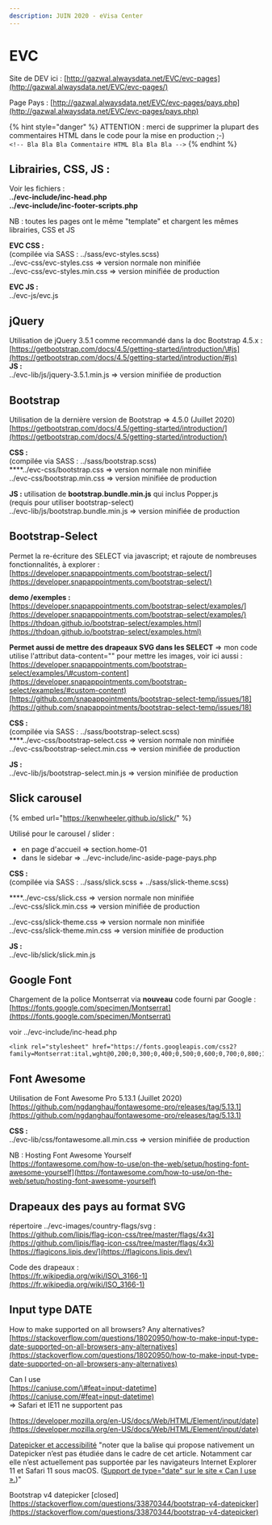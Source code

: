 ```yaml
---
description: JUIN 2020 - eVisa Center
---
```


# EVC

Site de DEV ici : [http://gazwal.alwaysdata.net/EVC/evc-pages](http://gazwal.alwaysdata.net/EVC/evc-pages/)

Page Pays : [http://gazwal.alwaysdata.net/EVC/evc-pages/pays.php](http://gazwal.alwaysdata.net/EVC/evc-pages/pays.php)

{% hint style="danger" %}
ATTENTION : merci de supprimer la plupart des commentaires HTML dans le code pour la mise en production ;-\)  
`<!-- Bla Bla Bla Commentaire HTML Bla Bla Bla -->`
{% endhint %}

## Librairies, CSS, JS :

Voir les fichiers :  
.**./evc-include/inc-head.php  
../evc-include/inc-footer-scripts.php**  
  
NB : toutes les pages ont le même "template" et chargent les mêmes librairies, CSS et JS

**EVC CSS :**  
\(compilée via SASS : ../sass/evc-styles.scss\)  
../evc-css/evc-styles.css =&gt; version normale non minifiée  
../evc-css/evc-styles.min.css =&gt; version minifiée de production

**EVC JS :**  
../evc-js/evc.js

## jQuery

Utilisation de jQuery 3.5.1 comme recommandé dans la doc Bootstrap 4.5.x :  
[https://getbootstrap.com/docs/4.5/getting-started/introduction/\#js](https://getbootstrap.com/docs/4.5/getting-started/introduction/#js)  
**JS :**  
../evc-lib/js/jquery-3.5.1.min.js =&gt; version minifiée de production

## Bootstrap

 Utilisation de la dernière version de Bootstrap =&gt; 4.5.0 \(Juillet 2020\)  
 [https://getbootstrap.com/docs/4.5/getting-started/introduction/](https://getbootstrap.com/docs/4.5/getting-started/introduction/)

**CSS :**  
\(compilée via SASS : ../sass/bootstrap.scss\)  
****../evc-css/bootstrap.css =&gt; version normale non minifiée  
../evc-css/bootstrap.min.css =&gt; version minifiée de production

**JS :** utilisation de **bootstrap.bundle.min.js** qui inclus Popper.js  
\(requis pour utiliser bootstrap-select\)  
../evc-lib/js/bootstrap.bundle.min.js =&gt; version minifiée de production

## Bootstrap-Select

Permet la re-écriture des SELECT via javascript; et rajoute de nombreuses fonctionnalités, à explorer :  
[https://developer.snapappointments.com/bootstrap-select/](https://developer.snapappointments.com/bootstrap-select/)

**demo /exemples :**  
 [https://developer.snapappointments.com/bootstrap-select/examples/](https://developer.snapappointments.com/bootstrap-select/examples/)  
 [https://thdoan.github.io/bootstrap-select/examples.html](https://thdoan.github.io/bootstrap-select/examples.html)

**Permet aussi de mettre des drapeaux SVG dans les SELECT** =&gt; mon code utilise l'attribut data-content="" pour mettre les images, voir ici aussi :  
 [https://developer.snapappointments.com/bootstrap-select/examples/\#custom-content](https://developer.snapappointments.com/bootstrap-select/examples/#custom-content)  
 [https://github.com/snapappointments/bootstrap-select-temp/issues/18](https://github.com/snapappointments/bootstrap-select-temp/issues/18)

**CSS :**  
\(compilée via SASS : ../sass/bootstrap-select.scss\)  
****../evc-css/bootstrap-select.css =&gt; version normale non minifiée  
../evc-css/bootstrap-select.min.css =&gt; version minifiée de production

**JS :**  
../evc-lib/js/bootstrap-select.min.js =&gt; version minifiée de production

## Slick carousel

{% embed url="https://kenwheeler.github.io/slick/" %}

Utilisé pour le carousel / slider :  
- en page d'accueil =&gt; section.home-01  
- dans le sidebar =&gt; ../evc-include/inc-aside-page-pays.php

**CSS :**  
\(compilée via SASS : ../sass/slick.scss + ../sass/slick-theme.scss\)  
  
****../evc-css/slick.css =&gt; version normale non minifiée  
../evc-css/slick.min.css =&gt; version minifiée de production

../evc-css/slick-theme.css =&gt; version normale non minifiée  
../evc-css/slick-theme.min.css =&gt; version minifiée de production

**JS :**  
../evc-lib/slick/slick.min.js

## Google Font

Chargement de la police Montserrat via **nouveau** code fourni par Google :  
[https://fonts.google.com/specimen/Montserrat](https://fonts.google.com/specimen/Montserrat)

voir ../evc-include/inc-head.php

```text
<link rel="stylesheet" href="https://fonts.googleapis.com/css2?family=Montserrat:ital,wght@0,200;0,300;0,400;0,500;0,600;0,700;0,800;1,200;1,300;1,400;1,500;1,600;1,700;1,800&display=swap">
```

## Font Awesome

Utilisation de Font Awesome Pro 5.13.1 \(Juillet 2020\)  
 [https://github.com/ngdanghau/fontawesome-pro/releases/tag/5.13.1](https://github.com/ngdanghau/fontawesome-pro/releases/tag/5.13.1)

**CSS :**  
../evc-lib/css/fontawesome.all.min.css =&gt; version minifiée de production

NB : Hosting Font Awesome Yourself  
[https://fontawesome.com/how-to-use/on-the-web/setup/hosting-font-awesome-yourself](https://fontawesome.com/how-to-use/on-the-web/setup/hosting-font-awesome-yourself)

## Drapeaux des pays au format SVG

répertoire ../evc-images/country-flags/svg :  
 [https://github.com/lipis/flag-icon-css/tree/master/flags/4x3](https://github.com/lipis/flag-icon-css/tree/master/flags/4x3)  
 [https://flagicons.lipis.dev/](https://flagicons.lipis.dev/)

Code des drapeaux :  
 [https://fr.wikipedia.org/wiki/ISO\_3166-1](https://fr.wikipedia.org/wiki/ISO_3166-1)

## Input type DATE

How to make  supported on all browsers? Any alternatives?  
[https://stackoverflow.com/questions/18020950/how-to-make-input-type-date-supported-on-all-browsers-any-alternatives](https://stackoverflow.com/questions/18020950/how-to-make-input-type-date-supported-on-all-browsers-any-alternatives)

Can I use  
[https://caniuse.com/\#feat=input-datetime](https://caniuse.com/#feat=input-datetime)  
=&gt; Safari et IE11 ne supportent pas

 [https://developer.mozilla.org/en-US/docs/Web/HTML/Element/input/date](https://developer.mozilla.org/en-US/docs/Web/HTML/Element/input/date)

[Datepicker et accessibilité](https://blog.atalan.fr/datepicker-et-accessibilite/) "noter que la balise  qui propose nativement un Datepicker n’est pas étudiée dans le cadre de cet article. Notamment car elle n’est actuellement pas supportée par les navigateurs Internet Explorer 11 et Safari 11 sous macOS. \([Support de type="date" sur le site « Can I use ».](https://caniuse.com/#search=type%3D%22date%22)\)"

Bootstrap v4 datepicker \[closed\]  
[https://stackoverflow.com/questions/33870344/bootstrap-v4-datepicker](https://stackoverflow.com/questions/33870344/bootstrap-v4-datepicker)

